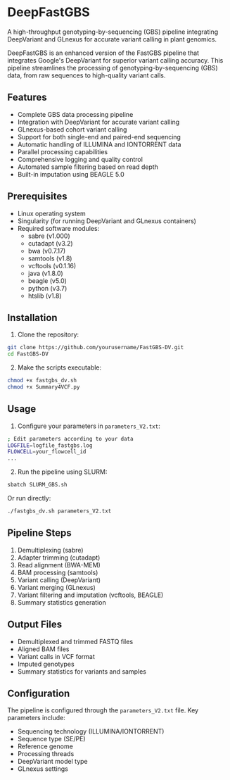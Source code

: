 # DeepFastGBS
A high-throughput genotyping-by-sequencing (GBS) pipeline integrating DeepVariant and GLnexus for accurate variant calling in plant genomics.




DeepFastGBS is an enhanced version of the FastGBS pipeline that integrates Google's DeepVariant for superior variant calling accuracy. This pipeline streamlines the processing of genotyping-by-sequencing (GBS) data, from raw sequences to high-quality variant calls.

## Features

- Complete GBS data processing pipeline
- Integration with DeepVariant for accurate variant calling
- GLnexus-based cohort variant calling
- Support for both single-end and paired-end sequencing
- Automatic handling of ILLUMINA and IONTORRENT data
- Parallel processing capabilities
- Comprehensive logging and quality control
- Automated sample filtering based on read depth
- Built-in imputation using BEAGLE 5.0

## Prerequisites

- Linux operating system
- Singularity (for running DeepVariant and GLnexus containers)
- Required software modules:
  - sabre (v1.000)
  - cutadapt (v3.2)
  - bwa (v0.7.17)
  - samtools (v1.8)
  - vcftools (v0.1.16)
  - java (v1.8.0)
  - beagle (v5.0)
  - python (v3.7)
  - htslib (v1.8)

## Installation

1. Clone the repository:
```bash
git clone https://github.com/yourusername/FastGBS-DV.git
cd FastGBS-DV
```

2. Make the scripts executable:
```bash
chmod +x fastgbs_dv.sh
chmod +x Summary4VCF.py
```

## Usage

1. Configure your parameters in `parameters_V2.txt`:
```bash
; Edit parameters according to your data
LOGFILE=logfile_fastgbs.log
FLOWCELL=your_flowcell_id
...
```

2. Run the pipeline using SLURM:
```bash
sbatch SLURM_GBS.sh
```

Or run directly:
```bash
./fastgbs_dv.sh parameters_V2.txt
```

## Pipeline Steps

1. Demultiplexing (sabre)
2. Adapter trimming (cutadapt)
3. Read alignment (BWA-MEM)
4. BAM processing (samtools)
5. Variant calling (DeepVariant)
6. Variant merging (GLnexus)
7. Variant filtering and imputation (vcftools, BEAGLE)
8. Summary statistics generation

## Output Files

- Demultiplexed and trimmed FASTQ files
- Aligned BAM files
- Variant calls in VCF format
- Imputed genotypes
- Summary statistics for variants and samples

## Configuration

The pipeline is configured through the `parameters_V2.txt` file. Key parameters include:

- Sequencing technology (ILLUMINA/IONTORRENT)
- Sequence type (SE/PE)
- Reference genome
- Processing threads
- DeepVariant model type
- GLnexus settings
